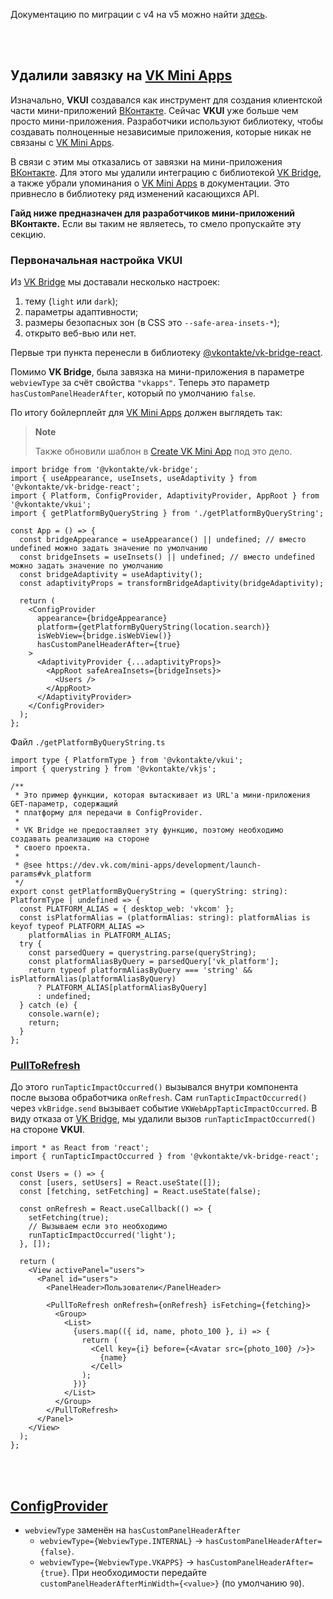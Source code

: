 Документацию по миграции с v4 на v5 можно найти [здесь](https://github.com/VKCOM/VKUI/releases/tag/v5.0.1).

<br/><br/>

## Удалили завязку на [VK Mini Apps](https://vk.com/miniapps)

Изначально, **VKUI** создавался как инструмент для создания клиентской части мини-приложений [ВКонтакте](https://vk.com).
Сейчас **VKUI** уже больше чем просто мини-приложения. Разработчики используют библиотеку, чтобы
создавать полноценные независимые приложения, которые никак не связаны с [VK Mini Apps](https://vk.com/miniapps).

В связи с этим мы отказались от завязки на мини-приложения [ВКонтакте](https://vk.com). Для этого мы
удалили интеграцию с библиотекой [VK Bridge](https://www.npmjs.com/package/@vkontakte/vk-bridge), а
также убрали упоминания о [VK Mini Apps](https://vk.com/miniapps) в документации. Это привнесло в
библиотеку ряд изменений касающихся API.

**Гайд ниже предназначен для разработчиков мини-приложений ВКонтакте.** Если вы таким не являетесь,
то смело пропускайте эту секцию.

### Первоначальная настройка VKUI

Из [VK Bridge](https://www.npmjs.com/package/@vkontakte/vk-bridge) мы доставали несколько настроек:

1. тему (`light` или `dark`);
2. параметры адаптивности;
3. размеры безопасных зон (в CSS это `--safe-area-insets-*`);
4. открыто веб-вью или нет.

Первые три пункта перенесли в библиотеку [@vkontakte/vk-bridge-react](https://www.npmjs.com/package/@vkontakte/vk-bridge-react).

Помимо **VK Bridge**, была завязка на мини-приложения в параметре `webviewType` за счёт свойства
`"vkapps"`. Теперь это параметр `hasCustomPanelHeaderAfter`, который по умолчанию `false`.

По итогу бойлерплейт для [VK Mini Apps](https://vk.com/miniapps) должен выглядеть так:

> **Note**
>
> Также обновили шаблон в [Create VK Mini App](https://github.com/VKCOM/create-vk-mini-app) под это
> дело.

```tsx
import bridge from '@vkontakte/vk-bridge';
import { useAppearance, useInsets, useAdaptivity } from '@vkontakte/vk-bridge-react';
import { Platform, ConfigProvider, AdaptivityProvider, AppRoot } from '@vkontakte/vkui';
import { getPlatformByQueryString } from './getPlatformByQueryString';

const App = () => {
  const bridgeAppearance = useAppearance() || undefined; // вместо undefined можно задать значение по умолчанию
  const bridgeInsets = useInsets() || undefined; // вместо undefined можно задать значение по умолчанию
  const bridgeAdaptivity = useAdaptivity();
  const adaptivityProps = transformBridgeAdaptivity(bridgeAdaptivity);

  return (
    <ConfigProvider
      appearance={bridgeAppearance}
      platform={getPlatformByQueryString(location.search)}
      isWebView={bridge.isWebView()}
      hasCustomPanelHeaderAfter={true}
    >
      <AdaptivityProvider {...adaptivityProps}>
        <AppRoot safeAreaInsets={bridgeInsets}>
          <Users />
        </AppRoot>
      </AdaptivityProvider>
    </ConfigProvider>
  );
};
```

Файл `./getPlatformByQueryString.ts`

```tsx
import type { PlatformType } from '@vkontakte/vkui';
import { querystring } from '@vkontakte/vkjs';

/**
 * Это пример функции, которая вытаскивает из URL'а мини-приложения GET-параметр, содержащий
 * платформу для передачи в ConfigProvider.
 *
 * VK Bridge не предоставляет эту функцию, поэтому необходимо создавать реализацию на стороне
 * своего проекта.
 *
 * @see https://dev.vk.com/mini-apps/development/launch-params#vk_platform
 */
export const getPlatformByQueryString = (queryString: string): PlatformType | undefined => {
  const PLATFORM_ALIAS = { desktop_web: 'vkcom' };
  const isPlatformAlias = (platformAlias: string): platformAlias is keyof typeof PLATFORM_ALIAS =>
    platformAlias in PLATFORM_ALIAS;
  try {
    const parsedQuery = querystring.parse(queryString);
    const platformAliasByQuery = parsedQuery['vk_platform'];
    return typeof platformAliasByQuery === 'string' && isPlatformAlias(platformAliasByQuery)
      ? PLATFORM_ALIAS[platformAliasByQuery]
      : undefined;
  } catch (e) {
    console.warn(e);
    return;
  }
};
```

### [PullToRefresh](#/PullToRefresh)

До этого `runTapticImpactOccurred()` вызывался внутри компонента после вызова обработчика `onRefresh`.
Сам `runTapticImpactOccurred()` через `vkBridge.send` вызывает событие `VKWebAppTapticImpactOccurred`.
В виду отказа от [VK Bridge](https://www.npmjs.com/package/@vkontakte/vk-bridge), мы удалили вызов
`runTapticImpactOccurred()` на стороне **VKUI**.

```tsx
import * as React from 'react';
import { runTapticImpactOccurred } from '@vkontakte/vk-bridge-react';

const Users = () => {
  const [users, setUsers] = React.useState([]);
  const [fetching, setFetching] = React.useState(false);

  const onRefresh = React.useCallback(() => {
    setFetching(true);
    // Вызываем если это необходимо
    runTapticImpactOccurred('light');
  }, []);

  return (
    <View activePanel="users">
      <Panel id="users">
        <PanelHeader>Пользователи</PanelHeader>

        <PullToRefresh onRefresh={onRefresh} isFetching={fetching}>
          <Group>
            <List>
              {users.map(({ id, name, photo_100 }, i) => {
                return (
                  <Cell key={i} before={<Avatar src={photo_100} />}>
                    {name}
                  </Cell>
                );
              })}
            </List>
          </Group>
        </PullToRefresh>
      </Panel>
    </View>
  );
};
```

<br/><br/>

## [ConfigProvider](#/ConfigProvider)

- `webviewType` заменён на `hasCustomPanelHeaderAfter`
  - `webviewType={WebviewType.INTERNAL}` -> `hasCustomPanelHeaderAfter={false}`.
  - `webviewType={WebviewType.VKAPPS}` -> `hasCustomPanelHeaderAfter={true}`. При необходимости передайте `customPanelHeaderAfterMinWidth={<value>}` (по умолчанию `90`).
